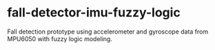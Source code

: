 # fall-detector-imu-fuzzy-logic
Fall detection prototype using accelerometer and gyroscope data from MPU6050 with fuzzy logic modeling.
